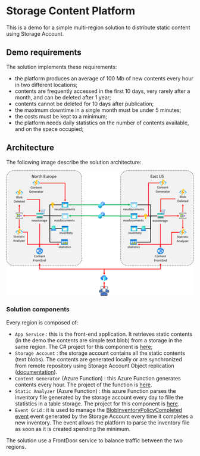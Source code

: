 # Storage Content Platform
This is a demo for a simple multi-region solution to distribute static content using Storage Account.

## Demo requirements
The solution implements these requirements:

* the platform produces an average of 100 Mb of new contents every hour in two different locations;
* contents are frequently accessed in the first 10 days, very rarely after a month, and can be deleted after 1 year;
* contents cannot be deleted for 10 days after publication;
* the maximum downtime in a single month must be under 5 minutes;
* the costs must be kept to a minimum;
* the platform needs daily statistics on the number of contents available, and on the space occupied;

## Architecture
The following image describe the solution architecture:

![The solution architecture](Documentation/Images/Architecture.png)

### Solution components
Every region is composed of:
- `App Service` : this is the front-end application. It retrieves static contents (in the demo the contents are simple text blob) from a storage in the same region. The C# project for this component is [here](StorageContentPlatform.Web/README.md);
- `Storage Account` : the storage account contains all the static contents (text blobs). The contents are generated locally or are synchronized from remote repository using Storage Account Object replication (<a href="https://learn.microsoft.com/en-us/azure/storage/blobs/object-replication-overview" target="_blank">documentation</a>).
- `Content Generator` (Azure Function) : this Azure Function generates contents every hour. The project of the function is [here](StorageContentPlatform.ContentCreator/README.md).
- `Static Analyzer` (Azure Function) : this azure Function parses the inventory file generated by the storage account every day to fille the statistics in a table storage. The project for this component is [here](StorageContentPlatform.ManagementFunctions/README.md).
- `Event Grid` : it is used to manage the [BlobInventoryPolicyCompleted event](https://learn.microsoft.com/en-us/azure/event-grid/event-schema-blob-storage?toc=%2Fazure%2Fstorage%2Fblobs%2Ftoc.json&tabs=event-grid-event-schema#microsoftstorageblobinventorypolicycompleted-event) event generated by the Storage Account every time it completes a new inventory. The event allows the platform to parse the inventory file as soon as it is created spending the minimum.

The solution use a FrontDoor service to balance traffic between the two regions.